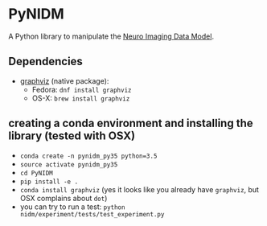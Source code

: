 # PyNIDM

A Python library to manipulate the [Neuro Imaging Data Model](http://nidm.nidash.org). 

## Dependencies

* [graphviz](http://graphviz.org) (native package):
   * Fedora: `dnf install graphviz`
   * OS-X: `brew install graphviz`


## creating a conda environment and installing the library (tested with OSX)
  * `conda create -n pynidm_py35 python=3.5`
  * `source activate pynidm_py35`
  * `cd PyNIDM`
  * `pip install -e .`
  * `conda install graphviz` (yes it looks like you already have `graphviz`, but OSX complains about `dot`)
  *  you can try to run a test: `python nidm/experiment/tests/test_experiment.py`
